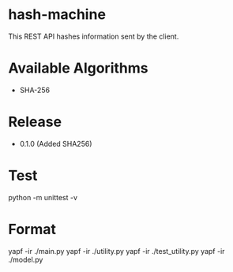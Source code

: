 # hash-machine
This REST API hashes information sent by the client.

# Available Algorithms

- SHA-256

# Release

- 0.1.0 (Added SHA256)

# Test

python -m unittest -v

# Format

yapf -ir ./main.py
yapf -ir ./utility.py
yapf -ir ./test_utility.py
yapf -ir ./model.py